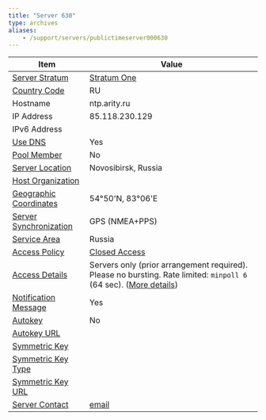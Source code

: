 ```yaml
---
title: "Server 630"
type: archives
aliases:
    - /support/servers/publictimeserver000630
---
```


| Item | Value |
| ----- | ----- |
| [Server Stratum](/support/servers/serverstratum) | [Stratum One](/support/servers/stratumonetimeservers) |
| [Country Code](/support/servers/countrycode) | RU |
| Hostname |  ntp.arity.ru |
| IP Address |  85.118.230.129 |
| IPv6 Address | |
| [Use DNS](/support/servers/usedns) | Yes |
| [Pool Member](/support/servers/poolmember) | No |
| [Server Location](/support/servers/serverlocation) |  Novosibirsk, Russia |
| [Host Organization](/support/servers/hostorganization) | |
| [ Geographic Coordinates](/support/servers/geographiccoordinates) |  54°50'N, 83°06'E |
| [Server Synchronization](/support/servers/serversynchronization) |  GPS (NMEA+PPS)  |
| [Service Area](/support/servers/servicearea) | Russia |
| [Access Policy](/support/servers/accesspolicy) | [Closed Access](/support/servers/closedaccess) |
| [Access Details](/support/servers/accessdetails) | Servers only (prior arrangement required). Please no bursting. Rate limited: `minpoll 6` (64 sec). ([More details](https://arity.ru/others/ntp-server.html)) |
| [Notification Message](/support/servers/notificationmessage) | Yes |
| [Autokey](/support/servers/autokey) | No |
| [Autokey URL](/support/servers/autokeyurl) | |
| [Symmetric Key](/support/servers/symmetrickey) |  |
| [Symmetric Key Type](/support/servers/symmetrickeytype) | |
| [Symmetric Key URL](/support/servers/symmetrickeyurl) | |
| [Server Contact](/support/servers/servercontact) | [email](mailto:ntp@arity.ru) |